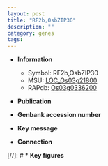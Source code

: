 ```yaml
---
layout: post
title: "RF2b,OsbZIP30"
description: ""
category: genes
tags: 
---
```


* **Information**  
    + Symbol: RF2b,OsbZIP30  
    + MSU: [LOC_Os03g21800](http://rice.uga.edu/cgi-bin/ORF_infopage.cgi?orf=LOC_Os03g21800)  
    + RAPdb: [Os03g0336200](http://rapdb.dna.affrc.go.jp/viewer/gbrowse_details/irgsp1?name=Os03g0336200)  

* **Publication**  

* **Genbank accession number**  

* **Key message**  

* **Connection**  

[//]: # * **Key figures**  


